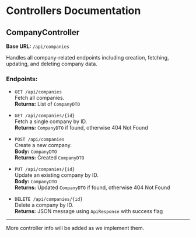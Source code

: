 # Controllers Documentation

## CompanyController

**Base URL:** `/api/companies`

Handles all company-related endpoints including creation, fetching, updating, and deleting company data.

### Endpoints:

- `GET /api/companies`  
  Fetch all companies.  
  **Returns:** List of `CompanyDTO`

- `GET /api/companies/{id}`  
  Fetch a single company by ID.  
  **Returns:** `CompanyDTO` if found, otherwise 404 Not Found

- `POST /api/companies`  
  Create a new company.  
  **Body:** `CompanyDTO`  
  **Returns:** Created `CompanyDTO`

- `PUT /api/companies/{id}`  
  Update an existing company by ID.  
  **Body:** `CompanyDTO`  
  **Returns:** Updated `CompanyDTO` if found, otherwise 404 Not Found

- `DELETE /api/companies/{id}`  
  Delete a company by ID.  
  **Returns:** JSON message using `ApiResponse` with success flag

---

More controller info will be added as we implement them.
